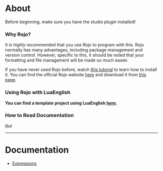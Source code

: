 # About

Before beginning, make sure you have the studio plugin installed!

### Why Rojo?
It is *highly* recommended that you use Rojo to program with this.
Rojo normally has many advantages, including package management and version control.
However, specific to this, it should be noted that your formatting and file management will be made so much easier.

If you have never used Rojo before, watch [this tutorial]() to learn how to install it.
You can find the official Rojo website [here]() and download it from [this page]().

### Using Rojo with LuaEnglish

**You can find a template project using LuaEnglish [here]().**

### How to Read Documentation
*tbd*

---

# Documentation
* [Expressions](../expressions.md)